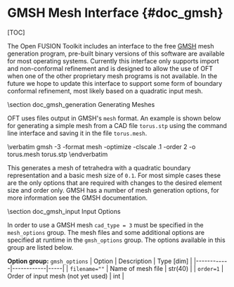 GMSH Mesh Interface    {#doc_gmsh}
===================

[TOC]

The Open FUSION Toolkit includes an interface to the free [GMSH](http://www.geuz.org/gmsh) mesh generation program, pre-built binary versions of
this software are available for most operating systems. Currently this interface only supports import and non-conformal refinement
and is designed to allow the use of OFT when one of the other proprietary mesh programs is not available. In the future we
hope to update this interface to support some form of boundary conformal refinement, most likely based on a quadratic input mesh.

\section doc_gmsh_generation Generating Meshes

OFT uses files output in GMSH's `mesh` format. An example is shown below for generating a simple mesh from a CAD file `torus.stp` using
the command line interface and saving it in the file `torus.mesh`.

\verbatim
gmsh -3 -format mesh -optimize -clscale .1 -order 2 -o torus.mesh torus.stp
\endverbatim

This generates a mesh of tetrahedra with a quadratic boundary representation and a basic mesh size of `0.1`. For most simple cases these
are the only options that are required with changes to the desired element size and order only. GMSH has a number of mesh generation
options, for more information see the GMSH documentation.

\section doc_gmsh_input Input Options

In order to use a GMSH mesh `cad_type = 3` must be specified in the `mesh_options` group. The
mesh files and some additional options are specified at runtime in the `gmsh_options` group.
The options available in this group are listed below.

**Option group:** `gmsh_options`
|  Option  |  Description  | Type [dim] |
|------------|------------|-----|
| `filename=""` | Name of mesh file | str(40) |
| `order=1`     | Order of input mesh (not yet used) | int |
